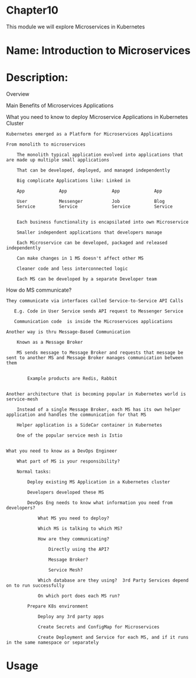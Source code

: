 # Chapter10
This module we will explore Microservices in Kubernetes


# Name: Introduction to Microservices


# Description: 

Overview

Main Benefits of Microservices Applications

What you need to know to deploy Microservice Applications in Kubernetes Cluster

    Kubernetes emerged as a Platform for Microservices Applications

    From monolith to microservices

        The monolith typical application evolved into applications that are made up multiple small applications

        That can be developed, deployed, and managed independently

        Big complicate Applications like: Linked in

        App             App                 App             App

        User            Messenger           Job             Blog
        Service         Service             Service         Service


        Each business functionality is encapsilated into own Microservice

        Smaller independent applications that developers manage

        Each Microservice can be developed, packaged and released independently

        Can make changes in 1 MS doesn't affect other MS

        Cleaner code and less interconnected logic

        Each MS can be developed by a separate Developer team


How do MS communicate?

    They communicate via interfaces called Service-to-Service API Calls

       E.g. Code in User Service sends API request to Messenger Service

       Communication code  is inside the Microservices applications

    Another way is thru Message-Based Communication

        Known as a Message Broker

        MS sends message to Message Broker and requests that message be sent to another MS and Message Broker manages communication between them


            Example products are Redis, Rabbit


    Another architecture that is becoming popular in Kubernetes world is service-mesh

        Instead of a single Message Broker, each MS has its own helper application and handles the communication for that MS

        Helper application is a SideCar container in Kubernetes

        One of the popular service mesh is Istio


    What you need to know as a DevOps Engineer

        What part of MS is your responsibility?

        Normal tasks:

            Deploy existing MS Application in a Kubernetes cluster

            Developers developed these MS

            DevOps Eng needs to know what information you need from developers?

                What MS you need to deploy?

                Which MS is talking to which MS?

                How are they communicating?

                    Directly using the API?

                    Message Broker?

                    Service Mesh?

                Which database are they using?  3rd Party Services depend on to run successfully

                On which port does each MS run?

            Prepare K8s environment

                Deploy any 3rd party apps

                Create Secrets and ConfigMap for Microservices

                Create Deployment and Service for each MS, and if it runs in the same namespace or separately

                











# Usage


    